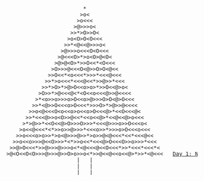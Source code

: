 <pre class="calendar">
                        *                          
                       &gt;o&lt;                         
                      &gt;o&lt;&lt;&lt;                        
                     &gt;@&gt;&gt;&gt;o&lt;                       
                    &gt;&gt;*&gt;O&gt;&gt;O&lt;                      
                   &gt;o&lt;O&gt;O&lt;O&lt;&lt;&lt;                     
                  &gt;&gt;*&lt;@&lt;&lt;@&gt;&gt;&gt;o&lt;                    
                 &gt;@&gt;&gt;&gt;o&lt;&lt;&lt;O&lt;O&lt;&lt;&lt;                   
                &gt;@&lt;&lt;&lt;O&gt;*&gt;o&lt;O&gt;@&lt;O&lt;                  
               &gt;@&gt;@&lt;O&gt;*&gt;&gt;O&lt;&lt;*&lt;O&lt;&lt;&lt;                 
              &gt;O&gt;&gt;&gt;@&lt;&lt;&lt;O&lt;@&gt;&gt;O&gt;O&lt;@&lt;&lt;                
             &gt;&gt;O&lt;&lt;*&lt;o&lt;&lt;&lt;*&gt;&gt;&gt;*&lt;&lt;&lt;@&lt;&lt;&lt;               
            &gt;&gt;*&gt;o&lt;&lt;&lt;*&lt;&lt;&lt;@&lt;&lt;*&gt;&gt;@&gt;&gt;*&lt;&lt;&lt;              
           &gt;&gt;*&gt;O&gt;*&gt;@&gt;O&lt;&lt;o&gt;o&gt;*&gt;&gt;O&lt;&lt;@&gt;o&lt;             
          &gt;O&gt;&gt;*&gt;@&lt;&lt;&lt;@&lt;*&lt;O&lt;&lt;o&lt;&lt;&lt;@&gt;&gt;@&lt;&lt;&lt;&lt;            
         &gt;*&lt;o&gt;&gt;o&gt;&gt;&gt;o&gt;O&lt;&lt;o&gt;@&gt;&gt;&gt;O&gt;O&lt;@&gt;O&lt;&lt;&lt;           
        &gt;&gt;*&lt;@&gt;&gt;O&lt;&lt;&lt;o&gt;O&lt;&lt;&lt;*&gt;&gt;&gt;O&gt;*&gt;@&gt;&gt;@&lt;&lt;&lt;&lt;          
       &gt;&gt;o&lt;@&lt;&lt;&lt;O&lt;o&lt;&lt;o&gt;o&lt;&lt;o&gt;O&lt;&lt;&lt;@&gt;*&lt;&lt;O&lt;&lt;&lt;@&lt;         
      &gt;&gt;*&lt;&lt;&lt;@&gt;&gt;o&lt;O&gt;&gt;@&lt;&lt;*&lt;&lt;o&lt;&lt;@&gt;*&lt;&lt;@&lt;&lt;@&gt;o&lt;&lt;&lt;        
     &gt;*&gt;@&gt;&gt;*&lt;&lt;O&lt;&lt;@&gt;O&gt;&gt;&gt;O&gt;&gt;&gt;*&lt;&lt;&lt;@&gt;&gt;&gt;o&gt;&gt;O&lt;&lt;&lt;o&lt;       
    &gt;o&lt;&lt;@&lt;&lt;&lt;*&lt;*&gt;&gt;o&gt;&gt;@&gt;&gt;&gt;*&lt;&lt;&lt;o&gt;&gt;*&gt;&gt;&gt;o&gt;O&lt;&lt;&lt;o&lt;&lt;&lt;      
   &gt;&gt;o&lt;&lt;&lt;o&gt;o&gt;&gt;*&gt;o&lt;@&gt;&gt;&gt;@&gt;&gt;*&gt;o&gt;&gt;@&lt;@&lt;&lt;&lt;*&lt;&lt;*&lt;&lt;&lt;@&lt;&lt;     
  &gt;&gt;o&lt;&lt;o&gt;&gt;&gt;@&lt;&lt;O&gt;&gt;&gt;*&lt;*&gt;&gt;o&lt;&lt;*&lt;&lt;&lt;@&gt;O&lt;&lt;&lt;O&gt;&gt;o&gt;&gt;&gt;*&lt;&lt;&lt;    
 &gt;&gt;@&gt;O&lt;&lt;&lt;*&gt;&gt;@&gt;&gt;&gt;@&gt;&gt;&gt;o&lt;*&lt;@&lt;&lt;&lt;@&lt;&lt;O&lt;&lt;&lt;*&gt;&gt;*&lt;&lt;&lt;*&lt;&lt;&lt;*&lt;   
&gt;@&lt;O&lt;&lt;O&lt;O&gt;&gt;&gt;@&gt;&gt;&gt;@&gt;&gt;O&gt;o&gt;&gt;o&lt;*&gt;&gt;@&lt;&lt;@&lt;&lt;o&lt;&lt;@&gt;*&gt;&gt;*&lt;@&lt;&lt;&lt;  	<a href='day/1'>Day 1: Not Quite Lisp</a>
                      |   |                             
                      |   |                             
           _  _ __ ___|___|___ __ _  _           
</pre>
